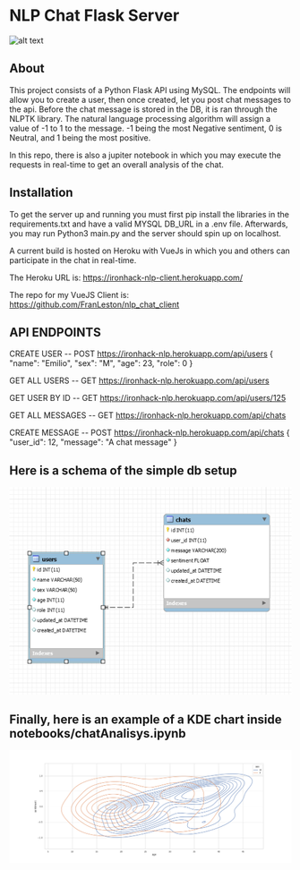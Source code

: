 # NLP Chat Flask Server

![alt text](https://media-exp1.licdn.com/dms/image/C5112AQHCHW6AdtPdHw/article-cover_image-shrink_720_1280/0/1523069318051?e=1625702400&v=beta&t=y97tMi0GpvYUPPKluVDYWJhGkIh2pwigxa06g9a9pks)

## About

This project consists of a Python Flask API using MySQL. The endpoints will allow you to create a user, then once created, let you post chat messages to
the api. Before the chat message is stored in the DB, it is ran through the NLPTK library. The natural language processing algorithm will assign a value of -1 to 1
to the message. -1 being the most Negative sentiment, 0 is Neutral, and 1 being the most positive.

In this repo, there is also a jupiter notebook in which you may execute the requests in real-time to get an overall analysis of the chat.

## Installation

To get the server up and running you must first pip install the libraries in the requirements.txt and have a valid MYSQL DB_URL in a .env file.
Afterwards, you may run Python3 main.py and the server should spin up on localhost.

A current build is hosted on Heroku with VueJs in which you and others can participate in the chat in real-time.

The Heroku URL is: https://ironhack-nlp-client.herokuapp.com/

The repo for my VueJS Client is: https://github.com/FranLeston/nlp_chat_client

## API ENDPOINTS

CREATE USER -- POST https://ironhack-nlp.herokuapp.com/api/users
{
"name": "Emilio",
"sex": "M",
"age": 23,
"role": 0
}

GET ALL USERS -- GET https://ironhack-nlp.herokuapp.com/api/users

GET USER BY ID -- GET https://ironhack-nlp.herokuapp.com/api/users/125

GET ALL MESSAGES -- GET https://ironhack-nlp.herokuapp.com/api/chats

CREATE MESSAGE -- POST https://ironhack-nlp.herokuapp.com/api/chats
{
"user_id": 12,
"message": "A chat message"
}

## Here is a schema of the simple db setup

![alt text](https://github.com/FranLeston/nlp_chat/blob/master/notebooks/images/dbSchema.png?raw=true)

## Finally, here is an example of a KDE chart inside notebooks/chatAnalisys.ipynb

![alt text](https://github.com/FranLeston/nlp_chat/blob/master/notebooks/images/sentikde.png?raw=true)
